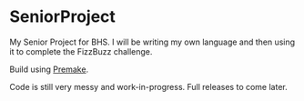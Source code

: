 # SeniorProject
My Senior Project for BHS. I will be writing my own language and then using it to complete the FizzBuzz challenge.

Build using [Premake](https://premake.github.io).

Code is still very messy and work-in-progress. Full releases to come later.